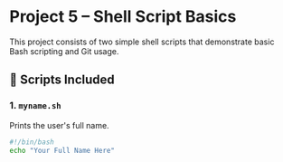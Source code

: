 # Project 5 – Shell Script Basics

This project consists of two simple shell scripts that demonstrate basic Bash scripting and Git usage.

## 📜 Scripts Included

### 1. `myname.sh`
Prints the user's full name.

```bash
#!/bin/bash
echo "Your Full Name Here"
